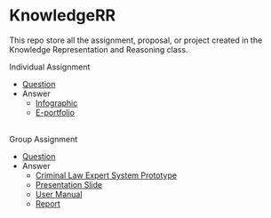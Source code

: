 # KnowledgeRR
This repo store all the assignment, proposal, or project created in the Knowledge Representation and Reasoning class.

Individual Assignment
* [Question](https://github.com/laikewei3/KnowledgeRR/blob/main/WID2001%20Assignment%20Q%20Sem2.22-23.pdf)
* Answer
  * [Infographic](https://github.com/laikewei3/KnowledgeRR/blob/main/Individual_Infographic.pdf)
  * [E-portfolio](https://laikewei.b4a.app/)
<br>
Group Assignment

* [Question](https://github.com/laikewei3/KnowledgeRR/blob/main/WID2001%20GroupProjectQ%20S2.22.23.pdf)
* Answer
  * [Criminal Law Expert System Prototype](http://www.mcgoo.com.au/esbuilder/viewer/viewES.php?es=c8d3d44eb6c3dbc82ef2c953c8d55387)
  * [Presentation Slide](https://github.com/laikewei3/KnowledgeRR/blob/main/KRR%20Slide%20-%20Criminal%20Law.pdf)
  * [User Manual](https://drive.google.com/file/d/1gXlSuVSUHpZxzXaz7JYtG6OarZAVBlfl/view)
  * [Report](https://github.com/laikewei3/KnowledgeRR/blob/main/Group%201-4%20-%20Criminal%20Law%20Expert%20System.pdf)
